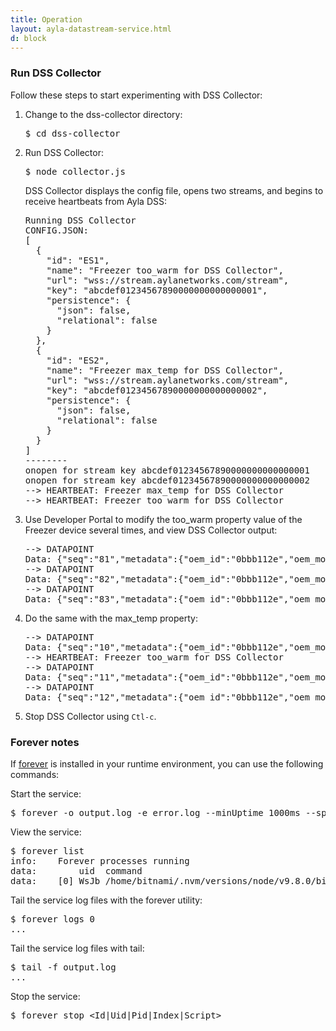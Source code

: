 ```yaml
---
title: Operation
layout: ayla-datastream-service.html
d: block
---
```


### Run DSS Collector

Follow these steps to start experimenting with DSS Collector:

<ol>
<li>Change to the dss-collector directory:
<pre>$ cd dss-collector</pre>
</li>
<li>Run DSS Collector:
<pre>$ node collector.js</pre>
<p>DSS Collector displays the config file, opens two streams, and begins to receive heartbeats from Ayla DSS:</p>
<pre>Running DSS Collector
CONFIG.JSON:
[
  {
    "id": "ES1",
    "name": "Freezer too_warm for DSS Collector",
    "url": "wss://stream.aylanetworks.com/stream",
    "key": "abcdef01234567890000000000000001",
    "persistence": {
      "json": false,
      "relational": false
    }
  },
  {
    "id": "ES2",
    "name": "Freezer max_temp for DSS Collector",
    "url": "wss://stream.aylanetworks.com/stream",
    "key": "abcdef01234567890000000000000002",
    "persistence": {
      "json": false,
      "relational": false
    }
  }
]
--------
onopen for stream key abcdef01234567890000000000000001
onopen for stream key abcdef01234567890000000000000002
--> HEARTBEAT: Freezer max_temp for DSS Collector
--> HEARTBEAT: Freezer too_warm for DSS Collector</pre>
</li>
<li>Use Developer Portal to modify the too_warm property value of the Freezer device several times, and view DSS Collector output:
<pre>--> DATAPOINT
Data: {"seq":"81","metadata":{"oem_id":"0bbb112e","oem_model":"freezer-model","dsn":"VD0bbb112e0000011","property_name":"too_warm","display_name":"Too Warm","base_type":"boolean","event_type":"datapoint"},"datapoint":{"id":"858ec04e-d5e0-11e8-0cb4-cf62cbb7102b","created_at_from_device":null,"updated_at":"2018-10-22T09:54:52Z","created_at":"2018-10-22T09:54:52Z","user_uuid":"00000000-0000-0000-0000-000000000000","echo":false,"closed":false,"value":0,"metadata":{"key1":"","key2":""}}}
--> DATAPOINT
Data: {"seq":"82","metadata":{"oem_id":"0bbb112e","oem_model":"freezer-model","dsn":"VD0bbb112e0000011","property_name":"too_warm","display_name":"Too Warm","base_type":"boolean","event_type":"datapoint"},"datapoint":{"id":"85ce5826-d5e0-11e8-a7f6-245134964eb9","created_at_from_device":null,"updated_at":"2018-10-22T09:54:52Z","created_at":"2018-10-22T09:54:52Z","user_uuid":"00000000-0000-0000-0000-000000000000","echo":false,"closed":false,"value":1,"metadata":{"key1":"","key2":""}}}
--> DATAPOINT
Data: {"seq":"83","metadata":{"oem_id":"0bbb112e","oem_model":"freezer-model","dsn":"VD0bbb112e0000011","property_name":"too_warm","display_name":"Too Warm","base_type":"boolean","event_type":"datapoint"},"datapoint":{"id":"861c4dc4-d5e0-11e8-aa46-f866d707a973","created_at_from_device":null,"updated_at":"2018-10-22T09:54:53Z","created_at":"2018-10-22T09:54:53Z","user_uuid":"00000000-0000-0000-0000-000000000000","echo":false,"closed":false,"value":0,"metadata":{"key1":"","key2":""}}}</pre>
</li>
<li>Do the same with the max_temp property:
<pre>--> DATAPOINT
Data: {"seq":"10","metadata":{"oem_id":"0bbb112e","oem_model":"freezer-model","dsn":"VD0bbb112e0000011","property_name":"max_temp","display_name":"Max Temp","base_type":"integer","event_type":"datapoint"},"datapoint":{"id":"ba239578-d5e0-11e8-8766-b73b1765d576","created_at_from_device":null,"updated_at":"2018-10-22T09:56:20Z","created_at":"2018-10-22T09:56:20Z","user_uuid":"00000000-0000-0000-0000-000000000000","echo":false,"closed":false,"value":-5,"metadata":{}}}
--> HEARTBEAT: Freezer too_warm for DSS Collector
--> DATAPOINT
Data: {"seq":"11","metadata":{"oem_id":"0bbb112e","oem_model":"freezer-model","dsn":"VD0bbb112e0000011","property_name":"max_temp","display_name":"Max Temp","base_type":"integer","event_type":"datapoint"},"datapoint":{"id":"bddb9ed6-d5e0-11e8-b35c-ff397f60f4a0","created_at_from_device":null,"updated_at":"2018-10-22T09:56:26Z","created_at":"2018-10-22T09:56:26Z","user_uuid":"00000000-0000-0000-0000-000000000000","echo":false,"closed":false,"value":-6,"metadata":{}}}
--> DATAPOINT
Data: {"seq":"12","metadata":{"oem_id":"0bbb112e","oem_model":"freezer-model","dsn":"VD0bbb112e0000011","property_name":"max_temp","display_name":"Max Temp","base_type":"integer","event_type":"datapoint"},"datapoint":{"id":"c11eb01a-d5e0-11e8-67d7-066dff484cc1","created_at_from_device":null,"updated_at":"2018-10-22T09:56:32Z","created_at":"2018-10-22T09:56:32Z","user_uuid":"00000000-0000-0000-0000-000000000000","echo":false,"closed":false,"value":-7,"metadata":{}}}</pre>
</li>
<li>Stop DSS Collector using <code>Ctl-c</code>.</li>
</ol>

### Forever notes

If [forever](https://www.npmjs.com/package/forever) is installed in your runtime environment, you can use the following commands:

Start the service:

<pre>
$ forever -o output.log -e error.log --minUptime 1000ms --spinSleepTime 1000ms start collector.js
</pre>

View the service:

<pre>
$ forever list
info:    Forever processes running
data:        uid  command                                          script       forever pid   id logfile                         uptime     
data:    [0] WsJb /home/bitnami/.nvm/versions/node/v9.8.0/bin/node collector.js 22736   22746    /home/bitnami/.forever/WsJb.log 0:0:0:8.52
</pre>

Tail the service log files with the forever utility:

<pre>
$ forever logs 0
...
</pre>

Tail the service log files with tail:

<pre>
$ tail -f output.log
...
</pre>

Stop the service:

<pre>
$ forever stop &lt;Id|Uid|Pid|Index|Script&gt;
</pre>

